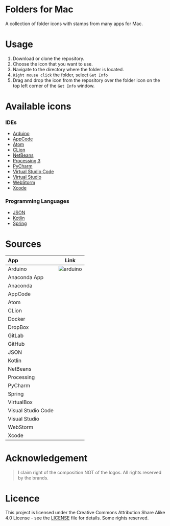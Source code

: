 # Folders for Mac
A collection of folder icons with stamps from many apps for Mac.

# Usage
1. Download or clone the repository.
2. Choose the icon that you want to use.
3. Navigate to the directory where the folder is located.
4. ```Right mouse click``` the folder, select ```Get Info```
5. Drag and drop the icon from the repository over the folder icon on the top left corner of the ```Get Info``` window.

# Available icons

### IDEs


* [Arduino](https://github.com/georgelivas/Folders-for-Mac/tree/master/Icons/Arduino)
* [AppCode](https://github.com/georgelivas/Folders-for-Mac/tree/master/Icons/AppCode)
* [Atom](https://github.com/georgelivas/Folders-for-Mac/tree/master/Icons/Atom)
* [CLion](https://github.com/georgelivas/Folders-for-Mac/tree/master/Icons/CLion)
* [NetBeans](https://github.com/georgelivas/Folders-for-Mac/tree/master/Icons/NetBeans)
* [Processing 3](https://github.com/georgelivas/Folders-for-Mac/tree/master/Icons/Processing3)
* [PyCharm](https://github.com/georgelivas/Folders-for-Mac/tree/master/Icons/PyCharm)
* [Virtual Studio Code](https://github.com/georgelivas/Folders-for-Mac/tree/master/Icons/VirtualStudioCode)
* [Virtual Studio](https://github.com/georgelivas/Folders-for-Mac/tree/master/Icons/VirtualStudio)
* [WebStorm](https://github.com/georgelivas/Folders-for-Mac/tree/master/Icons/WebStorm)
* [Xcode](https://github.com/georgelivas/Folders-for-Mac/tree/master/Icons/Xcode)

### Programming Languages
* [JSON](https://github.com/georgelivas/Folders-for-Mac/tree/master/Icons/JSON)
* [Kotlin](https://github.com/georgelivas/Folders-for-Mac/tree/master/Icons/Kotlin)
* [Spring](https://github.com/georgelivas/Folders-for-Mac/tree/master/Icons/Spring)

# Sources
|      App     |  Link  |
| :---------- | ------ |
| Arduino      | ![arduino](./arduinofolder.icns)|
| Anaconda App |  |
| Anaconda     |  |
| AppCode      |  |
| Atom         |  |
| CLion        |  |
| Docker       |  |
| DropBox      |  |
| GitLab       |  |
| GitHub       |  |
| JSON         |  |
| Kotlin       |  |
| NetBeans     |  |
| Processing   |  |
| PyCharm      |  |
| Spring       |  |
| VirtualBox   |  |
| Visual Studio Code|  |
| Visual Studio|  |
| WebStorm     |  |
| Xcode        |  |

# Acknowledgement
> I claim right of the composition NOT of the logos. All rights reserved by the brands.

# Licence
This project is licensed under the Creative Commons Attribution Share Alike 4.0 License - see the [LICENSE](https://github.com/georgelivas/Folders-for-Mac/blob/master/Licence) file for details. Some rights reserved.